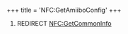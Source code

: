 +++
title = 'NFC:GetAmiiboConfig'
+++

1.  REDIRECT [NFC:GetCommonInfo](NFC:GetCommonInfo "wikilink")
